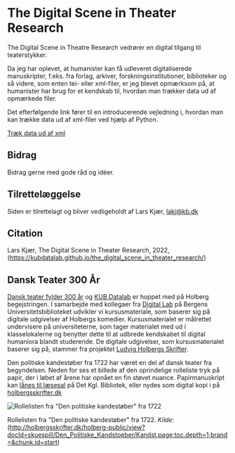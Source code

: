 # The Digital Scene in Theater Research
The Digital Scene in Theatre Research vedrører en digital tilgang til teaterstykker.

Da jeg har oplevet, at humanister kan få udleveret digitaliserede manuskripter, f.eks. fra forlag, arkiver, forskningsinstitutioner, biblioteker 
og så videre, som enten tei- eller xml-filer, er jeg blevet opmærksom på, at humanister har brug for et kendskab til, hvordan man trækker data 
ud af opmærkede filer.

Det efterfølgende link fører til en introducerende vejledning i, hvordan man kan trække data ud af xml-filer ved hjælp af Python.

[Træk data ud af xml](https://github.com/KUBDatalab/the_digital_scene_in_theater_research/blob/main/01_tr%C3%A6k_data_ud_af_xml.md)


## Bidrag

Bidrag gerne med gode råd og idéer.

## Tilrettelæggelse

Siden er tilrettelagt og bliver vedligeholdt af Lars Kjær, lakj@kb.dk

## Citation

Lars Kjær, The Digital Scene in Theater Research, 2022, (https://kubdatalab.github.io/the_digital_scene_in_theater_research/)

## Dansk Teater 300 År
[Dansk teater fylder 300 år](https://www.danskteater300aar.dk/) og [KUB Datalab](https://www.kub.kb.dk/datalab) er hoppet med på Holberg begejstringen. I samarbejde med kollegaer 
fra [Digital Lab](https://www.uib.no/en/digitallab) på Bergens Universitetsbiblioteket udvikler vi kursusmateriale, som baserer sig på 
digitale udgivelser af Holbergs komedier. Kursusmaterialet er målrettet undervisere på universiteterne, som tager materialet med ud i klasselokalerne 
og benytter dette til at udbrede kendskabet til digital humaniora blandt studerende. De digitale udgivelser, som kursusmaterialet baserer sig 
på, stammer fra projektet [Ludvig Holbergs Skrifter](http://holbergsskrifter.dk/holberg-public/view?docId=adm/aboutHolberg.xml). 

Den politiske kandestøber fra 1722 har været en del af dansk teater fra begyndelsen. Neden for ses et billede af den oprindelige rolleliste tryk på 
papir, der i løbet af årene har opnået en fin støvet nuance. 
Papirmanuskript kan [lånes til læsesal](https://soeg.kb.dk/permalink/45KBDK_KGL/1pioq0f/alma99122071340105763) på Det Kgl. Bibliotek, eller 
nydes som digital kopi i på [holbergsskrifter.dk](http://holbergsskrifter.dk/holberg-public/view?docId=skuespill/Den_Politiske_Kandstoeber/Kandst.page;toc.depth=1;brand=&chunk.id=start)  

![Rollelisten fra "Den politiske kandestøber" fra 1722](https://raw.githubusercontent.com/KUBDatalab/the_digital_scene_in_theatre_research/main/hansmickelsen_1t_1723_00026.jpg "Forside på Den politiske kandestøber fra 1722.")

Rollelisten fra "Den politiske kandestøber" fra 1722. _Kilde_: (http://holbergsskrifter.dk/holberg-public/view?docId=skuespill/Den_Politiske_Kandstoeber/Kandst.page;toc.depth=1;brand=&chunk.id=start) 